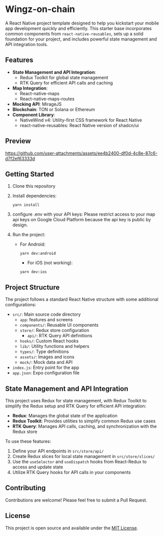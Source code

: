 # Wingz-on-chain

A React Native project template designed to help you kickstart your mobile app development quickly and efficiently. This starter base incorporates common components from `react-native-reusables`, sets up a solid foundation for your project, and includes powerful state management and API integration tools.

## Features

- **State Management and API Integration**:
  - Redux Toolkit for global state management
  - RTK Query for efficient API calls and caching
- **Map Integration**:
  - React-native-maps
  - React-native-maps-routes
- **Mocking API**: MirageJS
- **Blockchain**: TON or Solana or Ethereum
- **Component Library**:
  - NativeWind v4: Utility-first CSS framework for React Native
  - react-native-reusables: React Native version of shadcn/ui

## Preview

https://github.com/user-attachments/assets/ee4b2400-df0d-4c8e-87c6-d7f2ef63333d

## Getting Started

1. Clone this repository
2. Install dependencies:
   ```
   yarn install
   ```
3. configure .env with your API keys: Please restrict access to your map api keys on Google Cloud Platform because the api key is public by design.
4. Run the project:

   - For Android:
     ```
     yarn dev:android
     ```
     - For iOS (not working):
     ```
     yarn dev:ios
     ```

## Project Structure

The project follows a standard React Native structure with some additional configurations:

- `src/`: Main source code directory
  - `app`: features and screens
  - `components/`: Reusable UI components
  - `store/`: Redux store configuration
    - `api/`: RTK Query API definitions
  - `hooks/`: Custom React hooks
  - `lib/`: Utility functions and helpers
  - `types/`: Type definitions
  - `assets/`: Images and icons
  - `mock/`: Mock data and API
- `index.js`: Entry point for the app
- `app.json`: Expo configuration file

## State Management and API Integration

This project uses Redux for state management, with Redux Toolkit to simplify the Redux setup and RTK Query for efficient API integration:

- **Redux**: Manages the global state of the application
- **Redux Toolkit**: Provides utilities to simplify common Redux use cases
- **RTK Query**: Manages API calls, caching, and synchronization with the Redux store

To use these features:

1. Define your API endpoints in `src/store/api/`
2. Create Redux slices for local state management in `src/store/slices/`
3. Use the `useSelector` and `useDispatch` hooks from React-Redux to access and update state
4. Utilize RTK Query hooks for API calls in your components

## Contributing

Contributions are welcome! Please feel free to submit a Pull Request.

## License

This project is open source and available under the [MIT License](LICENSE).
